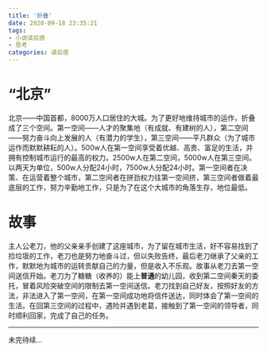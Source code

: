 ```yaml
---
title: '折叠'
date: 2020-09-18 23:35:21
tags: 
- 小说读后感
- 思考
categories: 读后感
---
```


# “北京”

北京——中国首都，8000万人口居住的大城。为了更好地维持城市的运作，折叠成了三个空间。第一空间——人才的聚集地（有成就、有建树的人），第二空间——努力奋斗向上发展的人（有潜力的学生），第三空间——平凡群众（为了城市运作而默默耕耘的人）。500w人在第一空间享受着优越、高贵、富足的生活，并拥有控制城市运行的最高的权力。2500w人在第二空间，5000w人在第三空间。以两天为单位，500w人分配24小时，7500w人分配24小时。第一空间者在决策、在运营着整个城市，第二空间者在拼劲权力往第一空间挤，第三空间者做着最底层的工作，努力辛勤地工作，只是为了在这个大城市的角落生存，地位最低。

<!---more--->

# 故事

主人公老刀，他的父亲亲手创建了这座城市，为了留在城市生活，好不容易找到了捡垃圾的工作，老刀也是努力地奋斗过，但以失败告终，最后老刀继承了父亲的工作，默默地为城市的运转贡献自己的力量，但是收入不乐观。故事从老刀去第一空间送信开始。老刀为了糖糖（收养的）能上**普通**的幼儿园，收到第二空间秦天的委托，冒着风险突破空间的限制去第一空间送信。老刀找到自己好友，按照好友的方法，非法进入了第一空间，在第一空间成功地将信件送达，同时体会了第一空间的生活。在回第三空间的过程中，遇险并遇到老葛，接触到了第一空间的领导者，同时顺利回家，完成了自己的任务。

****

未完待续...